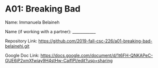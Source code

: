 # A01: Breaking Bad

Name: Immanuela Belaineh

Name (if working with a partner): ____________

Repository Link: https://github.com/2019-fall-csc-226/a01-breaking-bad-belainehi.git

Google Doc Link: https://docs.google.com/document/d/1t6FH-QNKAPeC-GUE6iP2xmXfwiay9H4stHw-CaiflPI/edit?usp=sharing

